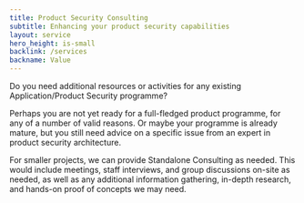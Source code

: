 ```yaml
---
title: Product Security Consulting
subtitle: Enhancing your product security capabilities
layout: service
hero_height: is-small
backlink: /services
backname: Value
---
```


Do you need additional resources or activities for any existing Application/Product Security programme?

Perhaps you are not yet ready for a full-fledged product programme, for any of a number of valid reasons. Or maybe your programme is already mature, but you still need advice on a specific issue from an expert in product security architecture.

For smaller projects, we can provide Standalone Consulting as needed. This would include meetings, staff interviews, and group discussions on-site as needed, as well as any additional information gathering, in-depth research, and hands-on proof of concepts we may need.
